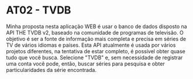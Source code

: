 # AT02 - TVDB

Minha proposta nesta aplicação WEB é usar o banco de dados disposto na API THE TVDB v2, baseado na comunidade de programas de televisão. O objetivo é ser a fonte de informação mais completa e precisa em séries de TV de vários idiomas e países. Esta API atualmente é usada por vários projetos diferentes, na tentativa de estar completo, é possível obter quase tudo que você busca. Selecione "TVDB" e, sem necessidade de registrar uma conta você pode, então, buscar séries para pesquisa e obter particularidades da série encontrada.